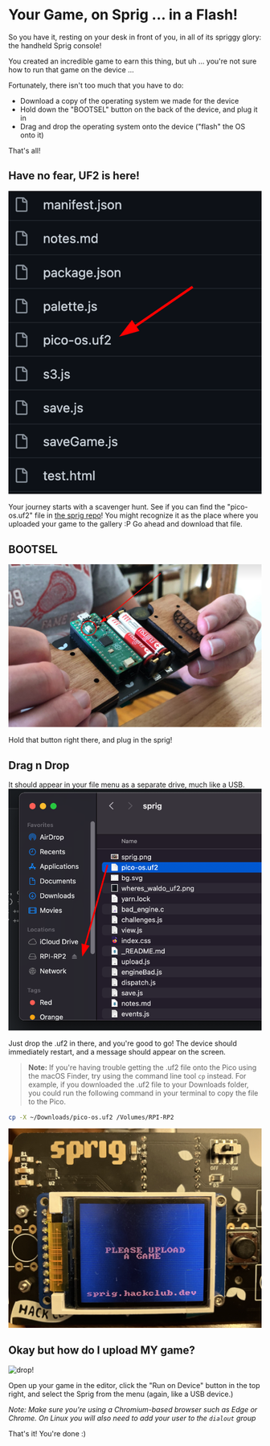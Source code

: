 # Your Game, on Sprig ... in a Flash!

So you have it, resting on your desk in front of you, in all of its spriggy glory: the handheld Sprig console!

You created an incredible game to earn this thing, but uh ... you're not sure how to run that game on the device ...

Fortunately, there isn't too much that you have to do:

- Download a copy of the operating system we made for the device
- Hold down the "BOOTSEL" button on the back of the device, and plug it in
- Drag and drop the operating system onto the device ("flash" the OS onto it)

That's all!

## Have no fear, UF2 is here!

![hmm...](./assets/wheres_waldo_uf2.png)

Your journey starts with a scavenger hunt.
See if you can find the "pico-os.uf2" file in [the sprig repo](https://github.com/hackclub/sprig)!
You might recognize it as the place where you uploaded your game to the gallery :P
Go ahead and download that file.

## BOOTSEL

![sprig!](./assets/sprig.png)

Hold that button right there, and plug in the sprig!

## Drag n Drop

It should appear in your file menu as a separate drive, much like a USB.
![drop!](./assets/drag_n_drop.png)

Just drop the .uf2 in there, and you're good to go! The device should immediately restart, and a message should appear on the screen.

> **Note:** If you're having trouble getting the .uf2 file onto the Pico using the macOS Finder, try using the command line tool `cp` instead.
> For example, if you downloaded the .uf2 file to your Downloads folder, you could run the following command in your terminal to copy the file to the Pico.

```sh
cp -X ~/Downloads/pico-os.uf2 /Volumes/RPI-RP2
```

![upload a game screen](./assets/default_screen.jpg)

## Okay but how do I upload MY game?

![drop!](https://doggo.ninja/lRotxY.png)

Open up your game in the editor, click the "Run on Device" button in the top right, and select the Sprig from the menu (again, like a USB device.)

*Note: Make sure you're using a Chromium-based browser such as Edge or Chrome. On Linux you will also need to add your user to the `dialout` group*

That's it! You're done :)
